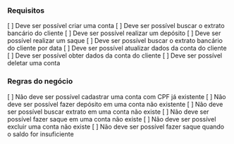 ### Requisitos

[ ] Deve ser possível criar uma conta
[ ] Deve ser possível buscar o extrato bancário do cliente
[ ] Deve ser possível realizar um depósito
[ ] Deve ser possível realizar um saque
[ ] Deve ser possível buscar o extrato bancário do cliente por data
[ ] Deve ser possível atualizar dados da conta do cliente
[ ] Deve ser possível obter dados da conta do cliente
[ ] Deve ser possível deletar uma conta

### Regras do negócio

[ ] Não deve ser possível cadastrar uma conta com CPF já existente
[ ] Não deve ser possível fazer depósito em uma conta não existente
[ ] Não deve ser possível buscar extrato em uma conta não existe
[ ] Não deve ser possível fazer saque em uma conta não existe
[ ] Não deve ser possível excluir uma conta não existe
[ ] Não deve ser possível fazer saque quando o saldo for insuficiente
